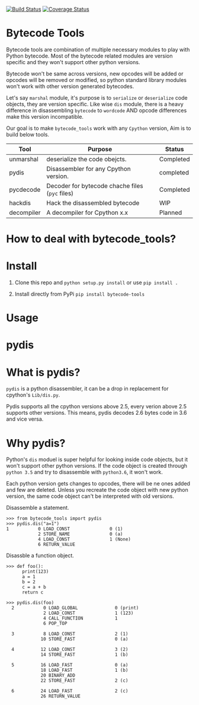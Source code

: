 
[![Build Status](https://travis-ci.com/gsb-eng/bytecode_tools.svg?branch=master)](https://travis-ci.com/gsb-eng/bytecode_tools)
[![Coverage Status](https://img.shields.io/codecov/c/github/gsb-eng/bytecode_tools/master.svg)](https://codecov.io/github/gsb-eng/bytecode_tools?branch=master)
<br />

Bytecode Tools
===============

Bytecode tools are combination of multiple necessary modules to play with Python
bytecode. Most of the bytecode related modules are version specific and they won't support
other python versions.

Bytecode won't be same across versions, new opcodes will be added or opcodes will be removed or modified, so python standard library modules won't work with other version generated bytecodes.

Let's say `marshal` module, it's purpose is to `serialize` or `deserialize` code objects, they are version specific. Like wise `dis` module, there is a heavy difference in disassembling `bytecode` to `wordcode` AND opcode differences make this version incompatible.

Our goal is to make `bytecode_tools` work with any `Cpython` version, Aim is to build below tools.

|Tool|Purpose|Status|
|---|---|---|
|unmarshal|deserialize the code obejcts.|Completed|
|pydis|Disassembler for any Cpython version.|completed|
|pycdecode|Decoder for bytecode chache files (`pyc` files)|Completed|
|hackdis|Hack the disassembled bytecode|WIP|
|decompiler|A decompiler for Cpython x.x|Planned|


# How to deal with bytecode_tools?

Install
=======

1. Clone this repo and `python setup.py install` or use `pip install .`

2. Install directly from PyPi `pip install bytecode-tools`


Usage
======

pydis
=====

What is pydis?
=========

`pydis` is a python disassembler, it can be a drop in replacement for cpython's
`Lib/dis.py`.

Pydis supports all the cpython versions above 2.5, every verion above 2.5
supports other versions. This means, pydis decodes 2.6 bytes code in 3.6 and
vice versa.

Why pydis?
==========

Python's `dis` moduel is super helpful for looking inside code objects, but it
won't support other python versions. If the code object is created through
`python 3.5` and try to disassemble with `python3.6`, it won't work.

Each python version gets changes to opcodes, there will be ne ones added and few
are deleted. Unless you recreate the code object with new python version, the
same code object can't be interpreted with old versions.


Disassemble a statement.

    >>> from bytecode_tools import pydis
    >>> pydis.dis("a=1")
    1           0 LOAD_CONST               0 (1)
                2 STORE_NAME               0 (a)
                4 LOAD_CONST               1 (None)
                6 RETURN_VALUE

Disassble a function object.

    >>> def foo():
          print(123)
          a = 1
          b = 2
          c = a + b
          return c

    >>> pydis.dis(foo)
      2           0 LOAD_GLOBAL              0 (print)
                  2 LOAD_CONST               1 (123)
                  4 CALL_FUNCTION            1
                  6 POP_TOP

      3           8 LOAD_CONST               2 (1)
                 10 STORE_FAST               0 (a)

      4          12 LOAD_CONST               3 (2)
                 14 STORE_FAST               1 (b)

      5          16 LOAD_FAST                0 (a)
                 18 LOAD_FAST                1 (b)
                 20 BINARY_ADD
                 22 STORE_FAST               2 (c)

      6          24 LOAD_FAST                2 (c)
                 26 RETURN_VALUE
